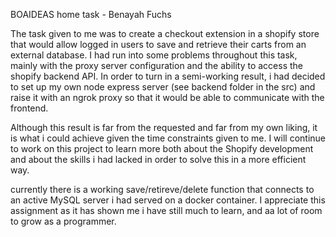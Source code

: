 BOAIDEAS home task - Benayah Fuchs

The task given to me was to create a checkout extension in a shopify store that would allow logged in users to save and retrieve their carts from an external database.
I had run into some problems throughout this task, mainly with the proxy server configuration and the ability to access the shopify backend API.
In order to turn in a semi-working result, i had decided to set up my own node express server (see backend folder in the src) and raise it with an ngrok proxy so that it would be able to communicate with the frontend.

Although this result is far from the requested and far from my own liking, it is what i could achieve given the time constraints given to me. I will continue to work on this project to learn more both about the Shopify development and about the skills i had lacked in order to solve this in a more efficient way.

currently there is a working save/retireve/delete function that connects to an active MySQL server i had served on a docker container.
I appreciate this assignment as it has shown me i have still much to learn, and aa lot of room to grow as a programmer.